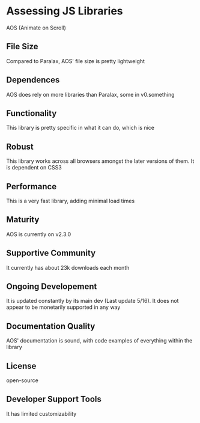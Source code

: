 # Assessing JS Libraries
AOS (Animate on Scroll)

## File Size
Compared to Paralax, AOS' file size is pretty lightweight

## Dependences
AOS does rely on more libraries than Paralax, some in v0.something

## Functionality
This library is pretty specific in what it can do, which is nice

## Robust
This library works across all browsers amongst the later versions of them. It is dependent on CSS3

## Performance
This is a very fast library, adding minimal load times

## Maturity
AOS is currently on v2.3.0

## Supportive Community
It currently has about 23k downloads each month

## Ongoing Developement
It is updated constantly by its main dev (Last update 5/16). It does not appear to be monetarily supported in any way

## Documentation Quality
AOS' documentation is sound, with code examples of everything within the library

## License
open-source

## Developer Support Tools
It has limited customizability
